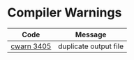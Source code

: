 # Compiler Warnings

|Code|Message|
|:---:|:---:|
|[cwarn 3405](https://github.com/Garnet3106/chestnut/blob/develop/docs/releases/ches0/tools/compiler/warnings/cwarn3405.md)|duplicate output file|
